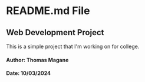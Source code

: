 # README.md File

## Web Development Project

This is a simple project that I'm working on for college.

#### Author: Thomas Magane
#### Date:   10/03/2024
